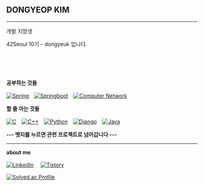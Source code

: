 ## DONGYEOP KIM
********

개발 지망생

42Seoul 10기 - dongyeuk 입니다.

　
 
　
 

 
****공부하는 것들****
 
<a href="https://github.com/yupab3/java" target="_blank"><img src="https://img.shields.io/badge/Java Spring-%23000000.svg?&style=flat&logo=spring&logoColor=white&labelColor=000000&link=asd" alt="Spring"></a>　<a href="https://github.com/yupab3/java" target="_blank"><img src="https://img.shields.io/badge/Spring Boot-%23000000.svg?&style=flat&logo=springboot&logoColor=white&labelColor=000000" alt="Springboot"></a>　<a href="https://aspiring-canvas-b83.notion.site/1167f793ac7f804d887ee327b49cdbce?pvs=4" target="_blank"><img src="https://img.shields.io/badge/Computer%20Network-%23000000.svg?&style=flat&logo=Internet%20computer&logoColor=white&labelColor=000000" alt="Computer Network"></a>
 


****할 줄 아는 것들****

<a href="https://github.com/yupab3?tab=repositories&q=&type=&language=c&sort=" target="_blank"><img src="https://img.shields.io/badge/C-%23000000.svg?&style=flat&logo=C&logoColor=white&labelColor=000000&link=asd" alt="C"></a>　<a href="https://github.com/yupab3?tab=repositories&q=&type=&language=c%2B%2B&sort=" target="_blank"><img src="https://img.shields.io/badge/C%2B%2B-%23000000.svg?&style=flat&logo=C%2B%2B&logoColor=white&labelColor=000000" alt="C++"></a>　<a href="https://github.com/yupab3/Transcendence" target="_blank"><img src="https://img.shields.io/badge/python-%23000000.svg?&style=flat&logo=python&logoColor=white&labelColor=000000" alt="Python"></a>　<a href="https://github.com/yupab3/Transcendence" target="_blank"><img src="https://img.shields.io/badge/django-%23000000.svg?&style=flat&logo=django&logoColor=white&labelColor=000000" alt="Django"></a>　<a href="https://github.com/yupab3/BOJ/tree/master/BOJ_java" target="_blank"><img src="https://img.shields.io/badge/Java-%23000000.svg?&style=flat&logo=java&logoColor=white&labelColor=000000&link=asd" alt="Java"></a>
　

 ****--- 뱃지를 누르면 관련 프로젝트로 넘어갑니다 ---****

---

****about me****

<a href="https://www.linkedin.com/in/동엽-김-1a109b333" target="_blank"><img src="https://img.shields.io/badge/LinkedIn-%230077B5.svg?&style=flat-square&logo=linkedin&logoColor=white" alt="LinkedIn"></a>　
<a href="https://dongyeuk.tistory.com/" target="_blank"><img src="https://img.shields.io/badge/Tistory-%23000000.svg?&style=flat-square&logo=tistory&logoColor=white&labelColor=000000" alt="Tistory"></a>
 


 [![Solved.ac Profile](http://mazassumnida.wtf/api/v2/generate_badge?boj=yupab3)](https://solved.ac/yupab3/)
